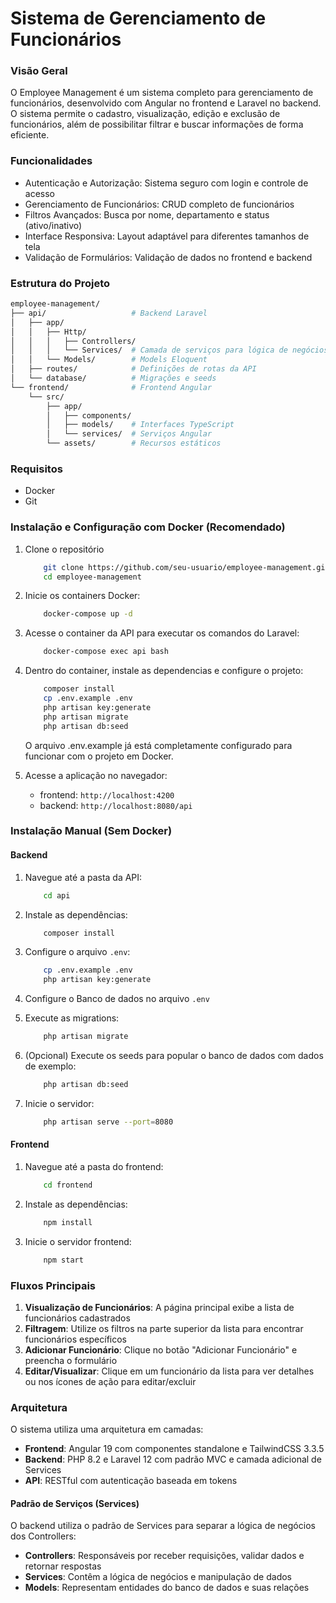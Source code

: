 # Sistema de Gerenciamento de Funcionários

### Visão Geral

O Employee Management é um sistema completo para gerenciamento de funcionários, desenvolvido com Angular no frontend e Laravel no backend. O sistema permite o cadastro, visualização, edição e exclusão de funcionários, além de possibilitar filtrar e buscar informações de forma eficiente.

### Funcionalidades 

- Autenticação e Autorização: Sistema seguro com login e controle de acesso
- Gerenciamento de Funcionários: CRUD completo de funcionários
- Filtros Avançados: Busca por nome, departamento e status (ativo/inativo)
- Interface Responsiva: Layout adaptável para diferentes tamanhos de tela
- Validação de Formulários: Validação de dados no frontend e backend

### Estrutura do Projeto
```bash
employee-management/
├── api/                   # Backend Laravel
│   ├── app/              
│   │   ├── Http/         
│   │   │   ├── Controllers/
│   │   │   └── Services/  # Camada de serviços para lógica de negócios
│   │   └── Models/        # Models Eloquent
│   ├── routes/            # Definições de rotas da API
│   └── database/          # Migrações e seeds
└── frontend/              # Frontend Angular
    └── src/
        ├── app/
        │   ├── components/
        │   ├── models/    # Interfaces TypeScript
        │   └── services/  # Serviços Angular
        └── assets/        # Recursos estáticos
```

### Requisitos

- Docker
- Git

### Instalação e Configuração com Docker (Recomendado)

1. Clone o repositório
    ```bash
        git clone https://github.com/seu-usuario/employee-management.git
        cd employee-management
    ```

2. Inicie os containers Docker:
    ```bash
        docker-compose up -d
    ```

3. Acesse o container da API para executar os comandos do Laravel:
    ```bash
        docker-compose exec api bash
    ```

4. Dentro do container, instale as dependencias e configure o projeto:
    ```bash
        composer install
        cp .env.example .env
        php artisan key:generate
        php artisan migrate
        php artisan db:seed
    ```
    O arquivo .env.example já está completamente configurado para funcionar com o projeto em Docker.

5. Acesse a aplicação no navegador:
    - frontend: `http://localhost:4200`
    - backend: `http://localhost:8080/api`

### Instalação Manual (Sem Docker)

#### Backend
1. Navegue até a pasta da API:
    ```bash
        cd api
    ```

2. Instale as dependências:
    ```bash
        composer install
    ```

3. Configure o arquivo `.env`:
    ```bash
        cp .env.example .env
        php artisan key:generate
    ```

4. Configure o Banco de dados no arquivo `.env`

5. Execute as migrations:
    ```bash
        php artisan migrate
    ```

6. (Opcional) Execute os seeds para popular o banco de dados com dados de exemplo:
    ```bash
        php artisan db:seed
    ```

7. Inicie o servidor:
    ```bash
        php artisan serve --port=8080
    ```

#### Frontend
1. Navegue até a pasta do frontend:
    ```bash
        cd frontend
    ```

2. Instale as dependências:
    ```bash
        npm install
    ```

3. Inicie o servidor frontend:
    ```bash
        npm start
    ```

### Fluxos Principais
1. <b>Visualização de Funcionários</b>: A página principal exibe a lista de funcionários cadastrados
2. <b>Filtragem</b>: Utilize os filtros na parte superior da lista para encontrar funcionários específicos
3. <b>Adicionar Funcionário</b>: Clique no botão "Adicionar Funcionário" e preencha o formulário
4. <b>Editar/Visualizar</b>: Clique em um funcionário da lista para ver detalhes ou nos ícones de ação para editar/excluir

### Arquitetura
O sistema utiliza uma arquitetura em camadas:
- <b>Frontend</b>: Angular 19 com componentes standalone e TailwindCSS 3.3.5
- <b>Backend</b>: PHP 8.2 e Laravel 12 com padrão MVC e camada adicional de Services
- <b>API</b>: RESTful com autenticação baseada em tokens

#### Padrão de Serviços (Services)
O backend utiliza o padrão de Services para separar a lógica de negócios dos Controllers:

- <b>Controllers</b>: Responsáveis por receber requisições, validar dados e retornar respostas
- <b>Services</b>: Contêm a lógica de negócios e manipulação de dados
- <b>Models</b>: Representam entidades do banco de dados e suas relações
